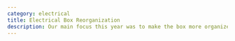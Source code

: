 ```yaml
---
category: electrical
title: Electrical Box Reorganization
description: Our main focus this year was to make the box more organized, neat, and reliable. To achieve these goals, we introduced numerous new parts and custom PCB’s. For example, this year we purchased a breakout board, which splits an ATX cable into its derivative voltage supplies. We also overhauled nearly every single electrical splice connection and adopted a more crimp-oriented approach as opposed to soldering everything.
---
```

